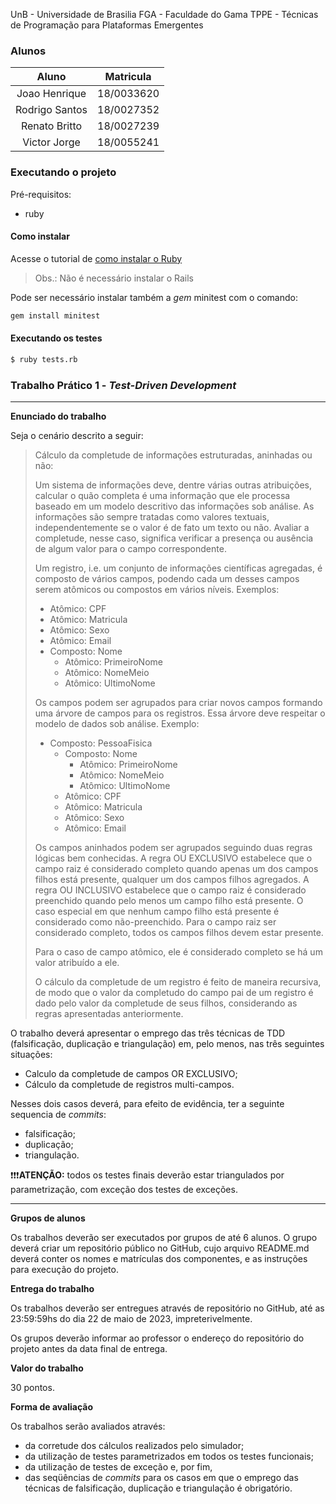 UnB - Universidade de Brasilia
FGA - Faculdade do Gama
TPPE - Técnicas de Programação para Plataformas Emergentes

### Alunos

|  Aluno   |    Matricula  |
| :------: |:-------------:|
| Joao Henrique   | 18/0033620 |
| Rodrigo Santos  | 18/0027352 |
| Renato Britto   | 18/0027239 |
| Victor Jorge    | 18/0055241 |

### Executando o projeto

Pré-requisitos:
- ruby

#### Como instalar

Acesse o tutorial de [como instalar o Ruby](https://gorails.com/setup/ubuntu/22.04#ruby)
> Obs.: Não é necessário instalar o Rails

Pode ser necessário instalar também a _gem_ minitest com o comando:

```bash
gem install minitest
```

#### Executando os testes
```bash
$ ruby tests.rb
```

### Trabalho Prático 1 - _Test-Driven Development_

---

**Enunciado do trabalho**

Seja o cenário descrito a seguir:

> Cálculo da completude de informações estruturadas, aninhadas ou não:
>
> Um sistema de informações deve, dentre várias outras atribuições, calcular o
> quão completa é uma informação que ele processa baseado em um modelo
> descritivo das informações sob análise. As informações são sempre tratadas
> como valores textuais, independentemente se o valor é de fato um texto ou não.
> Avaliar a completude, nesse caso, significa verificar a presença ou ausência
> de algum valor para o campo correspondente.
>
> Um registro, i.e. um conjunto de informações científicas agregadas, é composto
> de vários campos, podendo cada um desses campos serem atômicos ou compostos em
> vários níveis. Exemplos:
> * Atômico: CPF
> * Atômico: Matricula
> * Atômico: Sexo
> * Atômico: Email
> * Composto: Nome
>   * Atômico: PrimeiroNome
>   * Atômico: NomeMeio
>   * Atômico: UltimoNome
>
> Os campos podem ser agrupados para criar novos campos formando uma árvore de
> campos para os registros. Essa árvore deve respeitar o modelo de dados sob
> análise. Exemplo:
> * Composto: PessoaFisica
>   * Composto: Nome
>     * Atômico: PrimeiroNome
>     * Atômico: NomeMeio
>     * Atômico: UltimoNome
>   * Atômico: CPF
>   * Atômico: Matricula
>   * Atômico: Sexo
>   * Atômico: Email
>
> Os campos aninhados podem ser agrupados seguindo duas regras lógicas bem
> conhecidas. A regra OU EXCLUSIVO estabelece que o campo raiz é considerado
> completo quando apenas um dos campos filhos está presente, qualquer um dos
> campos filhos agregados. A regra OU INCLUSIVO estabelece que o campo raiz é
> considerado preenchido quando pelo menos um campo filho está presente. O caso
> especial em que nenhum campo filho está presente é considerado como
> não-preenchido. Para o campo raiz ser considerado completo, todos os campos
> filhos devem estar presente.
>
> Para o caso de campo atômico, ele é considerado completo se há um valor
> atribuído a ele.
>
> O cálculo da completude de um registro é feito de maneira recursiva, de modo
> que o valor da completudo do campo pai de um registro é dado pelo valor da
> completude de seus filhos, considerando as regras apresentadas anteriormente.




O trabalho deverá apresentar o emprego das três técnicas de TDD (falsificação,
duplicação e triangulação) em, pelo menos, nas três seguintes situações:

* Calculo da completude de campos OR EXCLUSIVO;
* Cálculo da completude de registros multi-campos.

Nesses dois casos deverá, para efeito de evidência, ter a seguinte sequencia de
_commits_:
* falsificação;
* duplicação;
* triangulação.


:exclamation::exclamation::exclamation:**ATENÇÃO:** todos os testes finais
deverão estar triangulados por parametrização, com exceção dos testes de
exceções.

---

**Grupos de alunos**

Os trabalhos deverão ser executados por grupos de até 6 alunos. O grupo deverá
criar um repositório público no GitHub, cujo arquivo README.md deverá conter os
nomes e matrículas dos componentes, e as instruções para execução do projeto.

**Entrega do trabalho**

Os trabalhos deverão ser entregues através de repositório no GitHub, até as
23:59:59hs do dia 22 de maio de 2023, impreterivelmente.

Os grupos deverão informar ao professor o endereço do repositório do projeto
antes da data final de entrega.

**Valor do trabalho**

30 pontos.

**Forma de avaliação**

Os trabalhos serão avaliados através:

- da corretude dos cálculos realizados pelo simulador;
- da utilização de testes parametrizados em todos os testes funcionais;
- da utilização de testes de exceção e, por fim,
- das seqüências de _commits_ para os casos em que o emprego das técnicas de
  falsificação, duplicação e triangulação é obrigatório.
